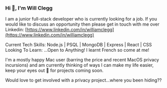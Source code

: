 ### Hi 👋, I'm Will Clegg

I am a junior full-stack developer who is currently looking for a job. If you would like to discuss an opportunity then please get in touch with me over Linkedin: [https://www.linkedin.com/in/williamclegg](https://www.linkedin.com/in/williamclegg)

Current Tech Skills: Node.js | PSQL | MongoDB | Express | React | CSS
Looking To Learn: ...Open to Anything! I learnt French so come at me!

I'm a mostly happy Mac user (barring the price and recent MacOS privacy incursions) and am currently thinking of ways I can make my life easier, keep your eyes out 👀 for projects coming soon.

Would love to get involved with a privacy project...where you been hiding?? 


<!--
**we-llsee/we-llsee** is a ✨ _special_ ✨ repository because its `README.md` (this file) appears on your GitHub profile.

Here are some ideas to get you started:

- 🔭 I’m currently working on ...
- 🌱 I’m currently learning ...
- 👯 I’m looking to collaborate on ...
- 🤔 I’m looking for help with ...
- 💬 Ask me about ...
- 📫 How to reach me: ...
- 😄 Pronouns: ...
- ⚡ Fun fact: ...
-->
